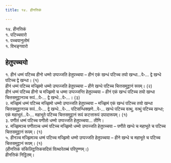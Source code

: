 ```yaml
---
title: १४. हीनत्तिकं

---
```

१४. हीनत्तिकं  
१. पटिच्चवारो  
१. पच्चयानुलोमं  
१. विभङ्गवारो  


## हेतुपच्चयो

१. हीनं धम्मं पटिच्च हीनो धम्मो उप्पज्जति हेतुपच्चया – हीनं एकं खन्धं पटिच्च तयो खन्धा…पे॰… द्वे खन्धे पटिच्च द्वे खन्धा। (१)  
हीनं धम्मं पटिच्च मज्झिमो धम्मो उप्पज्जति हेतुपच्चया – हीने खन्धे पटिच्च चित्तसमुट्ठानं रूपम्। (२)  
हीनं धम्मं पटिच्च हीनो च मज्झिमो च धम्मा उप्पज्जन्ति हेतुपच्चया – हीनं एकं खन्धं पटिच्च तयो खन्धा चित्तसमुट्ठानञ्च रूपं…पे॰… द्वे खन्धे…पे॰…। (३)  
२. मज्झिमं धम्मं पटिच्च मज्झिमो धम्मो उप्पज्जति हेतुपच्चया – मज्झिमं एकं खन्धं पटिच्च तयो खन्धा चित्तसमुट्ठानञ्च रूपं…पे॰… द्वे खन्धे…पे॰… पटिसन्धिक्खणे…पे॰… खन्धे पटिच्च वत्थु, वत्थुं पटिच्च खन्धा; एकं महाभूतं…पे॰… महाभूते पटिच्च चित्तसमुट्ठानं रूपं कटत्तारूपं उपादारूपम्। (१)  
३. पणीतं धम्मं पटिच्च पणीतो धम्मो उप्पज्जति हेतुपच्चया… तीणि।  
४. मज्झिमञ्च पणीतञ्च धम्मं पटिच्च मज्झिमो धम्मो उप्पज्जति हेतुपच्चया – पणीते खन्धे च महाभूते च पटिच्च चित्तसमुट्ठानं रूपम्। (१)  
५. हीनञ्च मज्झिमञ्च धम्मं पटिच्च मज्झिमो धम्मो उप्पज्जति हेतुपच्चया – हीने खन्धे च महाभूते च पटिच्च चित्तसमुट्ठानं रूपम्। (१)  
(हीनत्तिकं संकिलिट्ठत्तिकसदिसं वित्थारेतब्बं परिपुण्णम्।)  
हीनत्तिकं निट्ठितम्।  